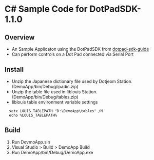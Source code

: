 # C# Sample Code for DotPadSDK-1.1.0


## Overview
* An Sample Applicaton using the DotPadSDK from [dotpad-sdk-guide](https://github.com/dotincorp/dotpad-sdk-guide)
* Can perform controls on a Dot Pad connected via Serial Port

## Install
* Unzip the Japanese dictionary file used by Dotjeom Station. (DemoApp/bin/Debug/ipadic.zip)
* Unzip the table file used in liblouis Station. (DemoApp/bin/Debug/tables.zip)
* liblouis table environment variable settings
```
  setx LOUIS_TABLEPATH "D:\DemoApp\tables" /M
  echo %LOUIS_TABLEPATH%
```

## Build
1. Run DevmoApp.sin
2. Visual Studio > Build > DemoApp Build
3. Run DemoApp/bin/Debug/DemoApp.exe